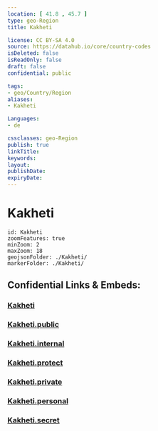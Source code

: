 ```yaml
---
location: [ 41.8 , 45.7 ] 
type: geo-Region
title: Kakheti

license: CC BY-SA 4.0
source: https://datahub.io/core/country-codes
isDeleted: false
isReadOnly: false
draft: false
confidential: public

tags:
- geo/Country/Region
aliases:
- Kakheti

Languages:
- de

cssclasses: geo-Region
publish: true
linkTitle: 
keywords: 
layout: 
publishDate: 
expiryDate: 
---
```


# Kakheti

```leaflet
id: Kakheti
zoomFeatures: true 
minZoom: 2 
maxZoom: 18
geojsonFolder: ./Kakheti/
markerFolder: ./Kakheti/
```


## Confidential Links & Embeds: 

### [Kakheti](/_Standards/Earth/Continent/Europe/Europe~East/Georgia,Europe/Regions~Georgia/Kakheti.md) 

### [Kakheti.public](/_public/Earth/Continent/Europe/Europe~East/Georgia,Europe/Regions~Georgia/Kakheti.public.md) 

### [Kakheti.internal](/_internal/Earth/Continent/Europe/Europe~East/Georgia,Europe/Regions~Georgia/Kakheti.internal.md) 

### [Kakheti.protect](/_protect/Earth/Continent/Europe/Europe~East/Georgia,Europe/Regions~Georgia/Kakheti.protect.md) 

### [Kakheti.private](/_private/Earth/Continent/Europe/Europe~East/Georgia,Europe/Regions~Georgia/Kakheti.private.md) 

### [Kakheti.personal](/_personal/Earth/Continent/Europe/Europe~East/Georgia,Europe/Regions~Georgia/Kakheti.personal.md) 

### [Kakheti.secret](/_secret/Earth/Continent/Europe/Europe~East/Georgia,Europe/Regions~Georgia/Kakheti.secret.md)

